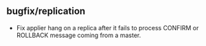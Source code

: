 ## bugfix/replication

* Fix applier hang on a replica after it fails to process CONFIRM or ROLLBACK
  message coming from a master.
